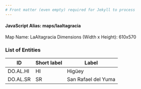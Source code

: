 ```yaml
---
# Front matter (even empty) required for Jekyll to process
---
```


#### JavaScript Alias: maps/laaltagracia

Map Name: LaAltagracia
Dimensions (Width x Height): 610x570





### List of Entities

ID | Short label | Label
---|---|---|
DO.AL.HI|HI|Higüey
DO.AL.SR|SR|San Rafael del Yuma
